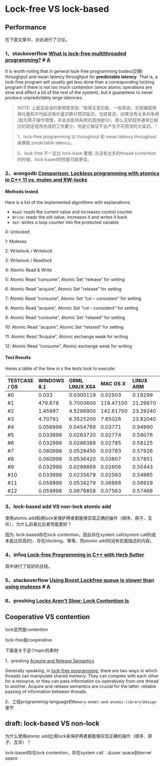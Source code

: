 

# Lock-free VS lock-based

## Performance

在下面文章中，对此进行了讨论。

### 1、stackoverflow [What is lock-free multithreaded programming?](https://stackoverflow.com/questions/14011849/what-is-lock-free-multithreaded-programming) # [A](https://stackoverflow.com/a/14011948) 

It is worth noting that in general lock-free programming trades(交换) throughput and mean latency throughput for **predictable latency**. That is, a lock-free program will usually get less done than a corresponding locking program if there is not too much contention (since atomic operations are slow and affect a lot of the rest of the system), but it guarantees to never produce unpredictably large latencies.

> NOTE: 上面这段话的表明意思是: "值得注意的是，一般来说，无锁编程用吞吐量和平均延迟吞吐量交换可预测延迟。也就是说，如果没有太多的争用(因为原子操作很慢，并且会影响系统的其他部分)，那么无锁程序通常比相应的锁定程序完成的工作要少，但是它保证不会产生不可预测的大延迟。"
>
> 1、lock-free programming 以 throughout 和 mean latency throughout 来换取 predictable latency。
>
> 2、lock-free 不一定比 lock-base 要慢: 当没有太多的thread contention的时候，lock-based的性能可能更佳。

### 2、arangodb [Comparison: Lockless programming with atomics in C++ 11 vs. mutex and RW-locks](https://www.arangodb.com/2015/02/comparing-atomic-mutex-rwlocks/)

#### Methods tested

Here is a list of the implemented algorithms with explanations:

- `Read`: reads the current value and increases control counter
- `Write`: reads the old value, increases it and writes it back
- `Set`: writes a loop counter into the protected variable

0: Unlocked

1: Mutexes

2: Writelock / Writelock

3: Writelock / Readlock

4: Atomic Read & Write

5: Atomic Read “consume”, Atomic Set “release” for setting

6: Atomic Read “acquire”, Atomic Set “release” for setting

7: Atomic Read “consume”, Atomic Set “cst – consistent” for setting

8: Atomic Read “acquire”, Atomic Set “cst – consistent” for setting

9: Atomic Read “consume”, Atomic Set “relaxed” for setting

10: Atomic Read “acquire”, Atomic Set “relaxed” for setting

11: Atomic Read “Acquire”, Atomic exchange weak for writing

12: Atomic Read “consume”, Atomic exchange weak for writing

#### Test Results

Heres a table of the time in s the tests took to execute:

| TESTCASE / OS | WINDOWS 8.1 | GRML LINUX X64 | MAC OS X  | LINUX ARM | LINUX X64 |
| :------------ | :---------- | :------------- | :-------- | :-------- | :-------- |
| #0            | 0.033       | 0.0300119      | 0.02503   | 0.18299   | 0.02895   |
| #1            | 479.878     | 5.7003600      | 118.47100 | 21.29970  | 4.47721   |
| #2            | 1.45997     | 4.5296900      | 142.61700 | 23.29240  | 4.72051   |
| #3            | 4.70791     | 6.3525200      | 7.65026   | 23.82040  | 7.87677   |
| #4            | 0.056999    | 0.0454769      | 0.03771   | 0.94990   | 0.035302  |
| #5            | 0.033999    | 0.0263720      | 0.02774   | 0.58076   | 0.017803  |
| #6            | 0.032999    | 0.0286388      | 0.02785   | 0.58125   | 0.017604  |
| #7            | 0.060998    | 0.0528450      | 0.03783   | 0.57926   | 0.033422  |
| #8            | 0.060999    | 0.0536420      | 0.03807   | 0.57851   | 0.033546  |
| #9            | 0.032999    | 0.0299869      | 0.02606   | 0.55443   | 0.017258  |
| #10           | 0.033999    | 0.0235679      | 0.02593   | 0.54985   | 0.017839  |
| #11           | 0.058999    | 0.0534279      | 0.06688   | 0.56929   | 0.030724  |
| #12           | 0.059998    | 0.0676858      | 0.07563   | 0.57466   | 0.036788  |



### 3、lock-based add VS non-lock atomic add

使用atomic add和用lock来保护两者都能够实现正确的操作（顺序、原子、互斥），为什么前者比后者性能更好？

因为: lock-based存在lock contention，因此存在system call(system call的成本是比较高的)、存在blocking、等等，而atomic add则没有前面描述的内容。

### 4、infoq [Lock-free Programming in C++ with Herb Sutter](https://www.infoq.com/news/2014/10/cpp-lock-free-programming/)

其中进行了较好的总结。



### 5、stackoverflow [Using Boost.Lockfree queue is slower than using mutexes](https://stackoverflow.com/questions/43540943/using-boost-lockfree-queue-is-slower-than-using-mutexes) # [A](https://stackoverflow.com/a/43541067)



### 6、preshing [Locks Aren't Slow; Lock Contention Is](https://preshing.com/20111118/locks-arent-slow-lock-contention-is/)

## Cooperative VS contention 

lock显然是contention 

lock-free是cooperative 

下面是关于这个topic的素材: 



1、preshing [Acquire and Release Semantics](https://preshing.com/20120913/acquire-and-release-semantics/)

Generally speaking, in [lock-free programming](http://preshing.com/20120612/an-introduction-to-lock-free-programming), there are two ways in which threads can manipulate shared memory: They can compete with each other for a resource, or they can pass information co-operatively from one thread to another. Acquire and release semantics are crucial for the latter: reliable passing of information between threads. 

2、工程programming-language的`Memory-model-and-atomic-library\Design`章节



## draft: lock-based VS non-lock

为什么使用atomic add比用lock来保护两者都能够实现正确的操作（顺序、原子、互斥）？

lock-based存在lock contention，存在system call：从user space到kernel space